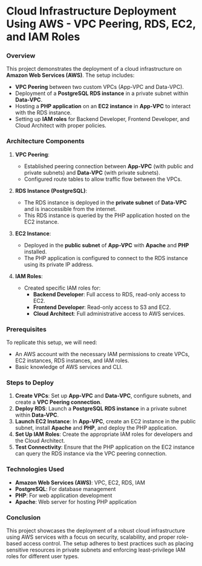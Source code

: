 # **Cloud Infrastructure Deployment Using AWS - VPC Peering, RDS, EC2, and IAM Roles**

### **Overview**
This project demonstrates the deployment of a cloud infrastructure on **Amazon Web Services (AWS)**. The setup includes:
- **VPC Peering** between two custom VPCs (App-VPC and Data-VPC).
- Deployment of a **PostgreSQL RDS instance** in a private subnet within **Data-VPC**.
- Hosting a **PHP application** on an **EC2 instance** in **App-VPC** to interact with the RDS instance.
- Setting up **IAM roles** for Backend Developer, Frontend Developer, and Cloud Architect with proper policies.

### **Architecture Components**
1. **VPC Peering**: 
   - Established peering connection between **App-VPC** (with public and private subnets) and **Data-VPC** (with private subnets).
   - Configured route tables to allow traffic flow between the VPCs.

2. **RDS Instance (PostgreSQL)**:
   - The RDS instance is deployed in the **private subnet** of **Data-VPC** and is inaccessible from the internet.
   - This RDS instance is queried by the PHP application hosted on the EC2 instance.

3. **EC2 Instance**:
   - Deployed in the **public subnet** of **App-VPC** with **Apache** and **PHP** installed.
   - The PHP application is configured to connect to the RDS instance using its private IP address.

4. **IAM Roles**:
   - Created specific IAM roles for:
     - **Backend Developer**: Full access to RDS, read-only access to EC2.
     - **Frontend Developer**: Read-only access to S3 and EC2.
     - **Cloud Architect**: Full administrative access to AWS services.
    
### **Prerequisites**
To replicate this setup, we will need:
- An AWS account with the necessary IAM permissions to create VPCs, EC2 instances, RDS instances, and IAM roles.
- Basic knowledge of AWS services and CLI.

### **Steps to Deploy**
1. **Create VPCs**: Set up **App-VPC** and **Data-VPC**, configure subnets, and create a **VPC Peering connection**.
2. **Deploy RDS**: Launch a **PostgreSQL RDS instance** in a private subnet within **Data-VPC**.
3. **Launch EC2 Instance**: In **App-VPC**, create an EC2 instance in the public subnet, install **Apache** and **PHP**, and deploy the PHP application.
4. **Set Up IAM Roles**: Create the appropriate IAM roles for developers and the Cloud Architect.
5. **Test Connectivity**: Ensure that the PHP application on the EC2 instance can query the RDS instance via the VPC peering connection.

### **Technologies Used**
- **Amazon Web Services (AWS)**: VPC, EC2, RDS, IAM
- **PostgreSQL**: For database management
- **PHP**: For web application development
- **Apache**: Web server for hosting PHP application

### **Conclusion**
This project showcases the deployment of a robust cloud infrastructure using AWS services with a focus on security, scalability, and proper role-based access control. The setup adheres to best practices such as placing sensitive resources in private subnets and enforcing least-privilege IAM roles for different user types.
